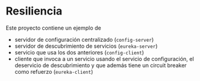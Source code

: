 # Resiliencia

Este proyecto contiene un ejemplo de

- servidor de configuración centralizado (`config-server`)
- servidor de descubrimiento de servicios (`eureka-server`)
- servicio que usa los dos anteriores (`config-client`)
- cliente que invoca a un servicio usando el servicio de configuración, el deservicio de descubrimiento y que además tiene un circuit breaker como refuerzo (`eureka-client`)